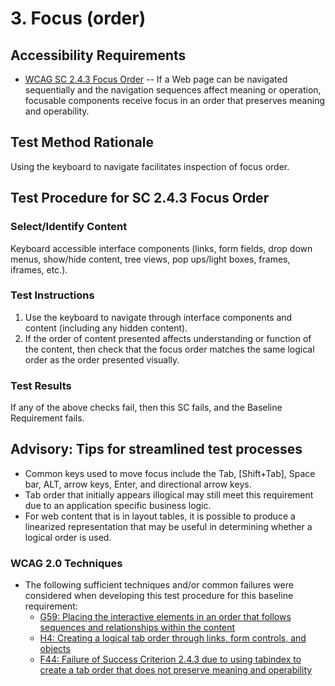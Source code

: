 # 3. Focus (order)
## Accessibility Requirements
* [WCAG SC 2.4.3 Focus Order](https://www.w3.org/TR/UNDERSTANDING-WCAG20/navigation-mechanisms-focus-order.html) -- If a Web page can be navigated sequentially and the navigation sequences affect meaning or operation, focusable components receive focus in an order that preserves meaning and operability.

## Test Method Rationale
Using the keyboard to navigate facilitates inspection of focus order. 

## Test Procedure for SC 2.4.3 Focus Order
### Select/Identify Content
Keyboard accessible interface components (links, form fields, drop down menus, show/hide content, tree views, pop ups/light boxes, frames, iframes, etc.).

### Test Instructions
1. Use the keyboard to navigate through interface components and content (including any hidden content). 
1. If the order of content presented affects understanding or function of the content, then check that the focus order matches the same logical order as the order presented visually. 

### Test Results
If any of the above checks fail, then this SC fails, and the Baseline Requirement fails.

## Advisory: Tips for streamlined test processes
* Common keys used to move focus include the Tab, [Shift+Tab], Space bar, ALT, arrow keys, Enter, and directional arrow keys.
* Tab order that initially appears illogical may still meet this requirement due to an application specific business logic. 
* For web content that is in layout tables, it is possible to produce a linearized representation that may be useful in determining whether a logical order is used.

### WCAG 2.0 Techniques
* The following sufficient techniques and/or common failures were considered when developing this test procedure for this baseline requirement:
    * [G59: Placing the interactive elements in an order that follows sequences and relationships within the content](http://www.w3.org/TR/WCAG20-TECHS/G59.html) 
    * [H4: Creating a logical tab order through links, form controls, and objects](http://www.w3.org/TR/WCAG20-TECHS/H4.html)
    * [F44: Failure of Success Criterion 2.4.3 due to using tabindex to create a tab order that does not preserve meaning and operability](http://www.w3.org/TR/WCAG20-TECHS/F44.html)
